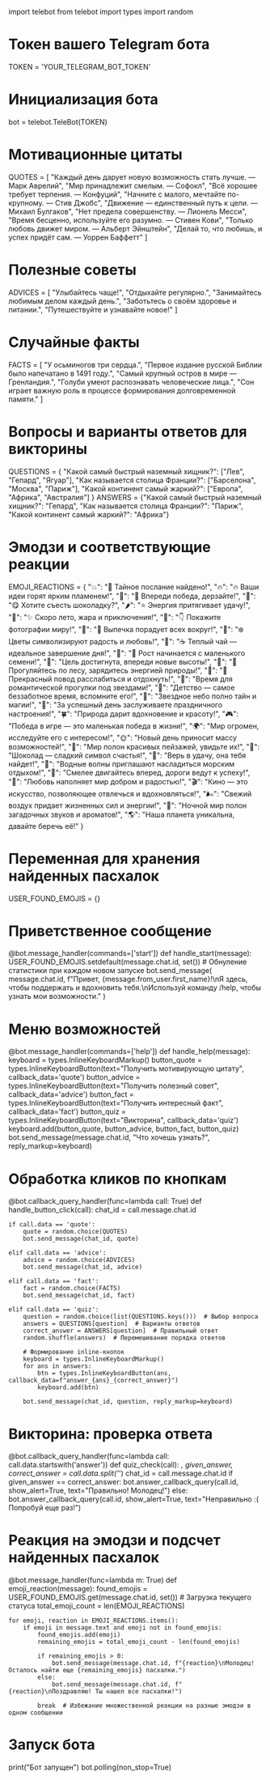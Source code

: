 import telebot
from telebot import types
import random

# Токен вашего Telegram бота
TOKEN = 'YOUR_TELEGRAM_BOT_TOKEN'

# Инициализация бота
bot = telebot.TeleBot(TOKEN)

# Мотивационные цитаты
QUOTES = [
    "Каждый день дарует новую возможность стать лучше. — Марк Аврелий",
    "Мир принадлежит смелым. — Софокл",
    "Всё хорошее требует терпения. — Конфуций",
    "Начните с малого, мечтайте по-крупному. — Стив Джобс",
    "Движение — единственный путь к цели. — Михаил Булгаков",
    "Нет предела совершенству. — Лионель Месси",
    "Время бесценно, используйте его разумно. — Стивен Кови",
    "Только любовь движет миром. — Альберт Эйнштейн",
    "Делай то, что любишь, и успех придёт сам. — Уоррен Баффетт"
]

# Полезные советы
ADVICES = [
    "Улыбайтесь чаще!",
    "Отдыхайте регулярно.",
    "Занимайтесь любимым делом каждый день.",
    "Заботьтесь о своём здоровье и питании.",
    "Путешествуйте и узнавайте новое!"
]

# Случайные факты
FACTS = [
    "У осьминогов три сердца.",
    "Первое издание русской Библии было напечатано в 1491 году.",
    "Самый крупный остров в мире — Гренландия.",
    "Голуби умеют распознавать человеческие лица.",
    "Сон играет важную роль в процессе формирования долговременной памяти."
]

# Вопросы и варианты ответов для викторины
QUESTIONS = {
    "Какой самый быстрый наземный хищник?": ["Лев", "Гепард", "Ягуар"],
    "Как называется столица Франции?": ["Барселона", "Москва", "Париж"],
    "Какой континент самый жаркий?": ["Европа", "Африка", "Австралия"]
}
ANSWERS = {"Какой самый быстрый наземный хищник?": "Гепард", "Как называется столица Франции?": "Париж", "Какой континент самый жаркий?": "Африка"}

# Эмодзи и соответствующие реакции
EMOJI_REACTIONS = {
    "💥": "🎊 Тайное послание найдено!",
    "🔥": "🔥 Ваши идеи горят ярким пламенем!",
    "🎈": "🏁 Впереди победа, дерзайте!",
    "🍩": "😋 Хотите съесть шоколадку?",
    "🌶️": "⭐ Энергия притягивает удачу!",
    "🌴": "✨ Скоро лето, жара и приключения!",
    "📸": "👇 Покажите фотографии миру!",
    "🍰": "🍬 Выпечка порадует всех вокруг!",
    "🌹": "❄️ Цветы символизируют радость и любовь!",
    "🍵": "☕️ Теплый чай — идеальное завершение дня!",
    "🌿": "🌱 Рост начинается с маленького семени!",
    "🎯": "Цель достигнута, впереди новые высоты!",
    "🌲": "🌳 Прогуляйтесь по лесу, зарядитесь энергией природы!",
    "🍷": "🍺 Прекрасный повод расслабиться и отдохнуть!",
    "🌃": "Время для романтической прогулки под звездами!",
    "🍼": "Детство — самое беззаботное время, вспомните его!",
    "🌠": "Звездное небо полно тайн и магии!",
    "🍾": "За успешный день заслуживаете праздничного настроения!",
    "🍀": "Природа дарит вдохновение и красоту!",
    "🎮": "Победа в игре — это маленькая победа в жизни!",
    "🌍": "Мир огромен, исследуйте его с интересом!",
    "🌞": "Новый день приносит массу возможностей!",
    "🗽": "Мир полон красивых пейзажей, увидьте их!",
    "🍫": "Шоколад — сладкий символ счастья!",
    "🎰": "Верь в удачу, она тебя найдет!",
    "🌊": "Водные волны приглашают насладиться морским отдыхом!",
    "🚗": "Смелее двигайтесь вперед, дороги ведут к успеху!",
    "💜": "Любовь наполняет мир добром и радостью!",
    "🎬": "Кино — это искусство, позволяющее отвлечься и вдохновляться!",
    "🌬": "Свежий воздух придает жизненных сил и энергии!",
    "🌝": "Ночной мир полон загадочных звуков и ароматов!",
    "🌎": "Наша планета уникальна, давайте беречь её!"
}

# Переменная для хранения найденных пасхалок
USER_FOUND_EMOJIS = {}

# Приветственное сообщение
@bot.message_handler(commands=['start'])
def handle_start(message):
    USER_FOUND_EMOJIS.setdefault(message.chat.id, set())  # Обнуление статистики при каждом новом запуске
    bot.send_message(
        message.chat.id,
        f"Привет, {message.from_user.first_name}!\nЯ здесь, чтобы поддержать и вдохновить тебя.\nИспользуй команду /help, чтобы узнать мои возможности."
    )

# Меню возможностей
@bot.message_handler(commands=['help'])
def handle_help(message):
    keyboard = types.InlineKeyboardMarkup()
    button_quote = types.InlineKeyboardButton(text="Получить мотивирующую цитату", callback_data='quote')
    button_advice = types.InlineKeyboardButton(text="Получить полезный совет", callback_data='advice')
    button_fact = types.InlineKeyboardButton(text="Получить интересный факт", callback_data='fact')
    button_quiz = types.InlineKeyboardButton(text="Викторина", callback_data='quiz')
    keyboard.add(button_quote, button_advice, button_fact, button_quiz)
    bot.send_message(message.chat.id, "Что хочешь узнать?", reply_markup=keyboard)

# Обработка кликов по кнопкам
@bot.callback_query_handler(func=lambda call: True)
def handle_button_click(call):
    chat_id = call.message.chat.id
    
    if call.data == 'quote':
        quote = random.choice(QUOTES)
        bot.send_message(chat_id, quote)
        
    elif call.data == 'advice':
        advice = random.choice(ADVICES)
        bot.send_message(chat_id, advice)
        
    elif call.data == 'fact':
        fact = random.choice(FACTS)
        bot.send_message(chat_id, fact)
        
    elif call.data == 'quiz':
        question = random.choice(list(QUESTIONS.keys()))  # Выбор вопроса
        answers = QUESTIONS[question]  # Варианты ответов
        correct_answer = ANSWERS[question]  # Правильный ответ
        random.shuffle(answers)  # Перемешивание порядка ответов
        
        # Формирование inline-кнопок
        keyboard = types.InlineKeyboardMarkup()
        for ans in answers:
            btn = types.InlineKeyboardButton(ans, callback_data=f"answer_{ans}_{correct_answer}")
            keyboard.add(btn)
        
        bot.send_message(chat_id, question, reply_markup=keyboard)

# Викторина: проверка ответа
@bot.callback_query_handler(func=lambda call: call.data.startswith('answer'))
def quiz_check(call):
    _, given_answer, correct_answer = call.data.split('_')
    chat_id = call.message.chat.id
    if given_answer == correct_answer:
        bot.answer_callback_query(call.id, show_alert=True, text="Правильно! Молодец!")
    else:
        bot.answer_callback_query(call.id, show_alert=True, text="Неправильно :( Попробуй еще раз!")

# Реакция на эмодзи и подсчет найденных пасхалок
@bot.message_handler(func=lambda m: True)
def emoji_reaction(message):
    found_emojis = USER_FOUND_EMOJIS.get(message.chat.id, set())  # Загрузка текущего статуса
    total_emoji_count = len(EMOJI_REACTIONS)
    
    for emoji, reaction in EMOJI_REACTIONS.items():
        if emoji in message.text and emoji not in found_emojis:
            found_emojis.add(emoji)
            remaining_emojis = total_emoji_count - len(found_emojis)
            
            if remaining_emojis > 0:
                bot.send_message(message.chat.id, f"{reaction}\nМолодец! Осталось найти еще {remaining_emojis} пасхалки.")
            else:
                bot.send_message(message.chat.id, f"{reaction}\nПоздравляю! Ты нашел все пасхалки!")
                
            break  # Избежание множественной реакции на разные эмодзи в одном сообщении

# Запуск бота
print("Бот запущен")
bot.polling(non_stop=True)
